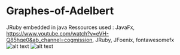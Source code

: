 # Graphes-of-Adelbert
JRuby embedded in java
Ressources used : JavaFx, https://www.youtube.com/watch?v=eVH-Q85hqe0&ab_channel=cogmission, JRuby, JFoenix, fontawesomefx
![alt text](https://cdn.discordapp.com/attachments/404481664144769036/942850429413388298/unknown.png)
![alt text](https://cdn.discordapp.com/attachments/404481664144769036/942850633755660308/unknown.png)
